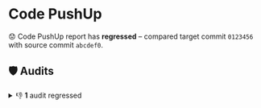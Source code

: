 # Code PushUp

😟 Code PushUp report has **regressed** – compared target commit `0123456` with source commit `abcdef0`.

## 🛡️ Audits

<details>
<summary>👎 <strong>1</strong> audit regressed</summary>

|🔌 Plugin|🛡️ Audit|📏 Current value|📏 Previous value|🔄 Value change|
|:--|:--|:--:|:--:|:--:|
|NPM|Check for outdates NPM packages|🟨 **3 packages are out of date**|🟩 1 package is out of date|![↑ +200 %](https://img.shields.io/badge/%E2%86%91%20%2B200%E2%80%89%25-red)|

</details>
